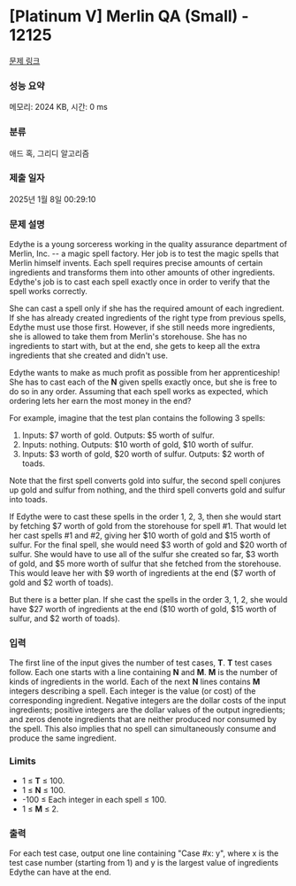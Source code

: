 # [Platinum V] Merlin QA (Small) - 12125 

[문제 링크](https://www.acmicpc.net/problem/12125) 

### 성능 요약

메모리: 2024 KB, 시간: 0 ms

### 분류

애드 혹, 그리디 알고리즘

### 제출 일자

2025년 1월 8일 00:29:10

### 문제 설명

<p>Edythe is a young sorceress working in the quality assurance department of Merlin, Inc. -- a magic spell factory. Her job is to test the magic spells that Merlin himself invents. Each spell requires precise amounts of certain ingredients and transforms them into other amounts of other ingredients. Edythe's job is to cast each spell exactly once in order to verify that the spell works correctly.</p>

<p>She can cast a spell only if she has the required amount of each ingredient. If she has already created ingredients of the right type from previous spells, Edythe must use those first. However, if she still needs more ingredients, she is allowed to take them from Merlin's storehouse. She has no ingredients to start with, but at the end, she gets to keep all the extra ingredients that she created and didn't use.</p>

<p>Edythe wants to make as much profit as possible from her apprenticeship! She has to cast each of the <strong>N</strong> given spells exactly once, but she is free to do so in any order. Assuming that each spell works as expected, which ordering lets her earn the most money in the end?</p>

<p>For example, imagine that the test plan contains the following 3 spells:</p>

<ol>
	<li>Inputs: <span>$</span>7 worth of gold. Outputs: <span>$</span>5 worth of sulfur.</li>
	<li>Inputs: nothing. Outputs: <span>$</span>10 worth of gold, <span>$</span>10 worth of sulfur.</li>
	<li>Inputs: <span>$</span>3 worth of gold, <span>$</span>20 worth of sulfur. Outputs: <span>$</span>2 worth of toads.</li>
</ol>

<p>Note that the first spell converts gold into sulfur, the second spell conjures up gold and sulfur from nothing, and the third spell converts gold and sulfur into toads.</p>

<p>If Edythe were to cast these spells in the order 1, 2, 3, then she would start by fetching <span>$</span>7 worth of gold from the storehouse for spell #1. That would let her cast spells #1 and #2, giving her <span>$</span>10 worth of gold and <span>$</span>15 worth of sulfur. For the final spell, she would need <span>$</span>3 worth of gold and <span>$</span>20 worth of sulfur. She would have to use all of the sulfur she created so far, <span>$</span>3 worth of gold, and <span>$</span>5 more worth of sulfur that she fetched from the storehouse. This would leave her with <span>$</span>9 worth of ingredients at the end (<span>$</span>7 worth of gold and <span>$</span>2 worth of toads).</p>

<p>But there is a better plan. If she cast the spells in the order 3, 1, 2, she would have <span>$</span>27 worth of ingredients at the end (<span>$</span>10 worth of gold, <span>$</span>15 worth of sulfur, and <span>$</span>2 worth of toads).</p>

### 입력 

 <p>The first line of the input gives the number of test cases, <strong>T</strong>.  <strong>T</strong> test cases follow. Each one starts with a line containing <strong>N</strong> and <strong>M</strong>. <strong>M</strong> is the number of kinds of ingredients in the world. Each of the next <strong>N</strong> lines contains <strong>M</strong> integers describing a spell. Each integer is the value (or cost) of the corresponding ingredient. Negative integers are the dollar costs of the input ingredients; positive integers are the dollar values of the output ingredients; and zeros denote ingredients that are neither produced nor consumed by the spell. This also implies that no spell can simultaneously consume and produce the same ingredient.</p>

<h3>Limits</h3>

<ul>
	<li>1 ≤ <strong>T</strong> ≤ 100.</li>
	<li>1 ≤ <strong>N</strong> ≤ 100.</li>
	<li>-100 ≤ Each integer in each spell ≤ 100.</li>
	<li>1 ≤ <strong>M</strong> ≤ 2.</li>
</ul>

### 출력 

 <p>For each test case, output one line containing "Case #x: y", where x is the test case number (starting from 1) and y is the largest value of ingredients Edythe can have at the end.</p>


